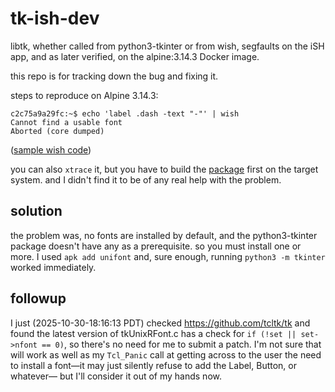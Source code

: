 # tk-ish-dev

libtk, whether called from python3-tkinter or from wish, segfaults on the
iSH app, and as later verified, on the alpine:3.14.3 Docker image.

this repo is for tracking down the bug and fixing it.

steps to reproduce on Alpine 3.14.3:
```
c2c75a9a29fc:~$ echo 'label .dash -text "-"' | wish
Cannot find a usable font
Aborted (core dumped)
```
([sample wish code](opensource.com/article/23/4/learn-tcltk-wish-simple-game))

you can also `xtrace` it, but you have to build the
[package](https://github.com/jcomeauictx/xtrace)
first on the target system. and I didn't find it to be of any real help
with the problem.

## solution

the problem was, no fonts are installed by default, and the python3-tkinter
package doesn't have any as a prerequisite. so you must install one or more.
I used `apk add unifont` and, sure enough, running `python3 -m tkinter` worked
immediately.

## followup

I just (2025-10-30-18:16:13 PDT) checked https://github.com/tcltk/tk and
found the latest version of tkUnixRFont.c has a check for
`if (!set || set->nfont == 0)`, so there's no need for me to submit a patch.
I'm not sure that will work as well as my `Tcl_Panic` call at getting across
to the user the need to install a font&mdash;it may just silently refuse to
add the Label, Button, or whatever&mdash; but I'll consider it out of my
hands now.

